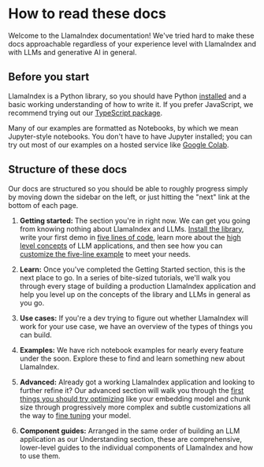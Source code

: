 # How to read these docs

Welcome to the LlamaIndex documentation! We've tried hard to make these docs approachable regardless of your experience level with LlamaIndex and with LLMs and generative AI in general.

## Before you start

LlamaIndex is a Python library, so you should have Python [installed](https://www.python.org/downloads/) and a basic working understanding of how to write it. If you prefer JavaScript, we recommend trying out our [TypeScript package](https://ts.llamaindex.ai/).

Many of our examples are formatted as Notebooks, by which we mean Jupyter-style notebooks. You don't have to have Jupyter installed; you can try out most of our examples on a hosted service like [Google Colab](https://colab.research.google.com/).

## Structure of these docs

Our docs are structured so you should be able to roughly progress simply by moving down the sidebar on the left, or just hitting the "next" link at the bottom of each page.

1. **Getting started:** The section you're in right now. We can get you going from knowing nothing about LlamaIndex and LLMs. [Install the library](installation.md), write your first demo in [five lines of code](starter_example.md), learn more about the [high level concepts](concepts.md) of LLM applications, and then see how you can [customize the five-line example](customization.md) to meet your needs.

2. **Learn:** Once you've completed the Getting Started section, this is the next place to go. In a series of bite-sized tutorials, we'll walk you through every stage of building a production LlamaIndex application and help you level up on the concepts of the library and LLMs in general as you go.

3. **Use cases:** If you're a dev trying to figure out whether LlamaIndex will work for your use case, we have an overview of the types of things you can build.

4. **Examples:** We have rich notebook examples for nearly every feature under the soon. Explore these to find and learn something new about LlamaIndex.

5. **Advanced:** Already got a working LlamaIndex application and looking to further refine it? Our advanced section will walk you through the [first things you should try optimizing](../optimizing/basic_strategies/basic_strategies.md) like your embedding model and chunk size through progressively more complex and subtle customizations all the way to [fine tuning](../optimizing/fine-tuning/fine-tuning.md) your model.

6. **Component guides:** Arranged in the same order of building an LLM application as our Understanding section, these are comprehensive, lower-level guides to the individual components of LlamaIndex and how to use them.

